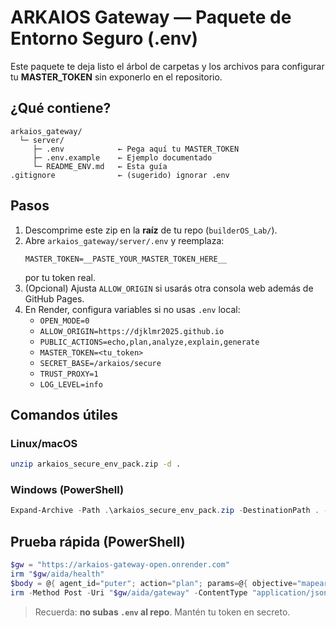 # ARKAIOS Gateway — Paquete de Entorno Seguro (.env)

Este paquete te deja listo el árbol de carpetas y los archivos para configurar tu **MASTER_TOKEN**
sin exponerlo en el repositorio.

## ¿Qué contiene?
```
arkaios_gateway/
  └─ server/
     ├─ .env            ← Pega aquí tu MASTER_TOKEN
     ├─ .env.example    ← Ejemplo documentado
     └─ README_ENV.md   ← Esta guía
.gitignore              ← (sugerido) ignorar .env
```

## Pasos
1. Descomprime este zip en la **raíz** de tu repo (`builderOS_Lab/`).
2. Abre `arkaios_gateway/server/.env` y reemplaza:
   ```
   MASTER_TOKEN=__PASTE_YOUR_MASTER_TOKEN_HERE__
   ```
   por tu token real.
3. (Opcional) Ajusta `ALLOW_ORIGIN` si usarás otra consola web además de GitHub Pages.
4. En Render, configura variables si no usas `.env` local:
   - `OPEN_MODE=0`
   - `ALLOW_ORIGIN=https://djklmr2025.github.io`
   - `PUBLIC_ACTIONS=echo,plan,analyze,explain,generate`
   - `MASTER_TOKEN=<tu_token>`
   - `SECRET_BASE=/arkaios/secure`
   - `TRUST_PROXY=1`
   - `LOG_LEVEL=info`

## Comandos útiles
### Linux/macOS
```bash
unzip arkaios_secure_env_pack.zip -d .
```

### Windows (PowerShell)
```powershell
Expand-Archive -Path .\arkaios_secure_env_pack.zip -DestinationPath . -Force
```

## Prueba rápida (PowerShell)
```powershell
$gw = "https://arkaios-gateway-open.onrender.com"
irm "$gw/aida/health"
$body = @{ agent_id="puter"; action="plan"; params=@{ objective="mapear BuilderOS" } } | ConvertTo-Json
irm -Method Post -Uri "$gw/aida/gateway" -ContentType "application/json" -Headers @{Authorization="Bearer TU_MASTER_TOKEN"} -Body $body
```

> Recuerda: **no subas `.env` al repo**. Mantén tu token en secreto.
